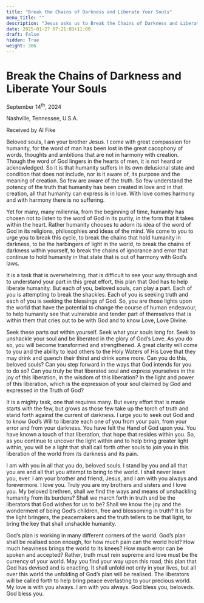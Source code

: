 ```yaml
---
title: "Break the Chains of Darkness and Liberate Your Souls"
menu_title: ""
description: "Jesus asks us to Break the Chains of Darkness and Liberate Your Souls"
date: 2025-01-27 07:21:03+11:00
draft: False
hidden: True
weight: 386
---
```

# Break the Chains of Darkness and Liberate Your Souls

September 14<sup>th</sup>, 2024

Nashville, Tennessee, U.S.A.

Received by Al Fike 

Beloved souls, I am your brother Jesus. I come with great compassion for humanity, for the word of man has been lost in the great cacophony of words, thoughts and ambitions that are not in harmony with creation. Though the word of God lingers in the hearts of men, it is not heard or acknowledged. So it is that humanity suffers in its own delusional state and condition that does not include, nor is it aware of, its purpose and the meaning of creation. So few are aware of the truth. So few understand the potency of the truth that humanity has been created in love and in that creation, all that humanity can express is in love. With love comes harmony and with harmony there is no suffering. 

Yet for many, many millennia, from the beginning of time, humanity has chosen not to listen to the word of God in its purity, in the form that it takes within the heart. Rather humanity chooses to adorn its idea of the word of God in its religions, philosophies and ideas of the mind. We come to you to urge you to break this cycle, to break the chains that hold humanity in darkness, to be the harbingers of light in the world, to break the chains of darkness within yourself, to break the chains of ignorance and error that continue to hold humanity in that state that is out of harmony with God’s laws. 

It is a task that is overwhelming, that is difficult to see your way through and to understand your part in this great effort, this plan that God has to help liberate humanity. But each of you, beloved souls, can play a part. Each of you is attempting to break the shackles. Each of you is seeking truth and each of you is seeking the blessings of God. So, you are those lights upon the world that have the potential to change the course of human endeavour, to help humanity see that vulnerable and tender part of themselves that is within them that cries out to be with God and to know Love, Love Divine. 

Seek these parts out within yourself. Seek what your souls long for. Seek to unshackle your soul and be liberated in the glory of God’s Love. As you do so, you will become transformed and strengthened. A great clarity will come to you and the ability to lead others to the Holy Waters of His Love that they may drink and quench their thirst and drink some more. Can you do this, beloved souls? Can you step forward in the ways that God intends for you to do so? Can you truly be that liberated soul and express yourselves in the joy of this liberation, in the wisdom of this liberation? In the light and power of this liberation, which is the expression of your soul claimed by God and expressed in the Truth of God?

It is a mighty task, one that requires many. But every effort that is made starts with the few, but grows as those few take up the torch of truth and stand forth against the current of darkness. I urge you to seek out God and to know God’s Will to liberate each one of you from your pain, from your error and from your darkness. You have felt the Hand of God upon you. You have known a touch of that liberation, that hope that resides within you. So, as you continue to uncover the light within and to help bring greater light within, you will be a light that shall call forth other souls to join you in this liberation of the world from its darkness and its pain. 

I am with you in all that you do, beloved souls. I stand by you and all that you are and all that you attempt to bring to the world. I shall never leave you, ever. I am your brother and friend, Jesus, and I am with you always and forevermore. I love you. Truly you are my brothers and sisters and I love you. My beloved brethren, shall we find the ways and means of unshackling humanity from its burdens? Shall we march forth in truth and be the liberators that God wishes for us to be? Shall we know the joy and the wonderment of being God’s children, free and blossoming in truth? It is for the light bringers, the peacemakers and the truth tellers to be that light, to bring the key that shall unshackle humanity. 

God’s plan is working in many different corners of the world. God’s plan shall be realised soon enough, for how much pain can the world hold? How much heaviness brings the world to its knees? How much error can be spoken and accepted? Rather, truth must rein supreme and love must be the currency of your world. May you find your way upon this road, this plan that God has devised and is enacting. It shall unfold not only in your lives, but all over this world the unfolding of God’s plan will be realised. The liberators will be called forth to help bring peace everlasting to your precious world. My love is with you always. I am with you always. God bless you, beloveds. God bless you. 